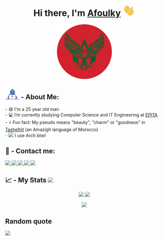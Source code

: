<div>
    <h1 align="center">Hi there, I'm <a href="https://afoulky.com">Afoulky</a> 
        <img src="./assets/hi.gif" width="39px" />
    </h1>
    <div align="center">
        <img src="assets/logo-rounded.png" width="175px"/>
    </div>
    <h2><img src="./assets/developer.gif" width="45px" /> - About Me:</h2>
    <span> - 😄 I'm a 25 year old man<br></span>
    <span> - 💻 I’m currently studying Computer Science and IT Engineering at <a href="https://github.com/epita">EPITA</a><br></span>
    <span> - ⚡ Fun fact: My pseudo means "beauty", "charm" or "goodness" in <a href="https://en.wikipedia.org/wiki/Shilha_language">Tashelhit</a> (an Amazigh language of Morocco)<br></span>
    <span> - <img src="https://www.shareicon.net/data/32x32/2015/09/16/101867_archlinux_512x512.png" width="2%" /> I use Arch btw!<br></span>
    <h2> 🤙 - Contact me:</h2>
    <a href="mailto:hafhous75@gmail.com">
        <img src="https://img.icons8.com/fluency/48/000000/composing-mail.png" width="5%" />
    </a>
    <a href="https://www.linkedin.com/in/afoulky">
        <img src="https://img.icons8.com/color/48/000000/linkedin.png" width="5%" />
    </a>
    <a href="https://twitter.com/afoulky_">
        <img src="https://img.icons8.com/color/48/000000/twitter.png" width="5%" />
    </a>
    <a href="https://t.me/afoulky">
        <img src="https://img.icons8.com/color/48/000000/telegram-app.png" width="5%" />
    </a>
    <a href="https://discord.bio/afoulky">
        <img src="https://img.icons8.com/color/48/000000/discord.png" width="5%" />
    </a>
    <h2>📈 - My Stats <img src="https://komarev.com/ghpvc/?username=Afoulky" /> </h2>
    <p align="center">
        <img width="49%" src="https://github-readme-stats.vercel.app/api?username=Afoulky&count_private=true&show_icons=true&theme=algolia&include_all_commits=true&custom_title=My%20Github%20Stats" />
        <img width="49%" src="https://github-readme-streak-stats.herokuapp.com/?user=Afoulky&theme=algolia" />
    </p>
    <p align="center">
        <img width="49%" src="https://github-readme-stats.vercel.app/api/wakatime?username=Afoulky&theme=algolia" />
    </p>
    <h2>Random quote</h2>
    <p>
        <img src="https://quotes-github-readme.vercel.app/api?type=horizontal&theme=algolia&layout=socrates" />
    </p>
</div>
